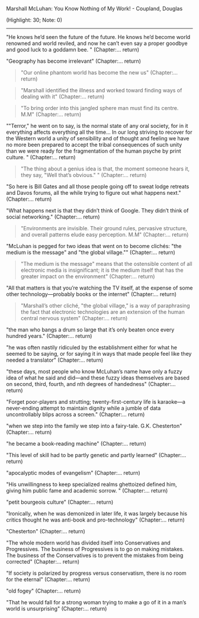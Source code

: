 Marshall McLuhan: You Know Nothing of My Work! - Coupland, Douglas 

(Highlight: 30; Note: 0)

-------------

"He knows he’d seen the future of the future. He knows he’d become world renowned and world reviled, and now he can’t even say a proper goodbye and good luck to a goddamn bee. "
(Chapter:… return)

"Geography has become irrelevant"
(Chapter:… return)

> "Our online phantom world has become the new us"
(Chapter:… return)

> "Marshall identified the illness and worked toward finding ways of dealing with it"
(Chapter:… return)

> "To bring order into this jangled sphere man must find its centre. M.M"
(Chapter:… return)

""Terror," he went on to say, is the normal state of any oral society, for in it everything affects everything all the time… In our long striving to recover for the Western world a unity of sensibility and of thought and feeling we have no more been prepared to accept the tribal consequences of such unity than we were ready for the fragmentation of the human psyche by print culture. "
(Chapter:… return)

> "The thing about a genius idea is that, the moment someone hears it, they say, "Well that’s obvious." "
(Chapter:… return)

"So here is Bill Gates and all those people going off to sweat lodge retreats and Davos forums, all the while trying to figure out what happens next."
(Chapter:… return)

"What happens next is that they didn’t think of Google. They didn’t think of social networking."
(Chapter:… return)

> "Environments are invisible. Their ground rules, pervasive structure, and overall patterns elude easy perception. M.M"
(Chapter:… return)

"McLuhan is pegged for two ideas that went on to become clichés: "the medium is the message" and "the global village.""
(Chapter:… return)

> "The medium is the message" means that the ostensible content of all electronic media is insignificant; it is the medium itself that has the greater impact on the environment"
(Chapter:… return)

"All that matters is that you’re watching the TV itself, at the expense of some other technology—probably books or the internet"
(Chapter:… return)

> "Marshall’s other cliché, "the global village," is a way of paraphrasing the fact that electronic technologies are an extension of the human central nervous system"
(Chapter:… return)

"the man who bangs a drum so large that it’s only beaten once every hundred years."
(Chapter:… return)

"he was often nastily ridiculed by the establishment either for what he seemed to be saying, or for saying it in ways that made people feel like they needed a translator"
(Chapter:… return)

"these days, most people who know McLuhan’s name have only a fuzzy idea of what he said and did—and these fuzzy ideas themselves are based on second, third, fourth, and nth degrees of handedness"
(Chapter:… return)

"Forget poor-players and strutting; twenty-first-century life is karaoke—a never-ending attempt to maintain dignity while a jumble of data uncontrollably blips across a screen."
(Chapter:… return)

"when we step into the family we step into a fairy-tale. G.K. Chesterton"
(Chapter:… return)

"he became a book-reading machine"
(Chapter:… return)

"This level of skill had to be partly genetic and partly learned"
(Chapter:… return)

"apocalyptic modes of evangelism"
(Chapter:… return)

"His unwillingness to keep specialized realms ghettoized defined him, giving him public fame and academic sorrow. "
(Chapter:… return)

"petit bourgeois culture"
(Chapter:… return)

"Ironically, when he was demonized in later life, it was largely because his critics thought he was anti-book and pro-technology"
(Chapter:… return)

"Chesterton"
(Chapter:… return)

"The whole modern world has divided itself into Conservatives and Progressives. The business of Progressives is to go on making mistakes. The business of the Conservatives is to prevent the mistakes from being corrected"
(Chapter:… return)

"If society is polarized by progress versus conservatism, there is no room for the eternal"
(Chapter:… return)

"old fogey"
(Chapter:… return)

"That he would fall for a strong woman trying to make a go of it in a man’s world is unsurprising"
(Chapter:… return)